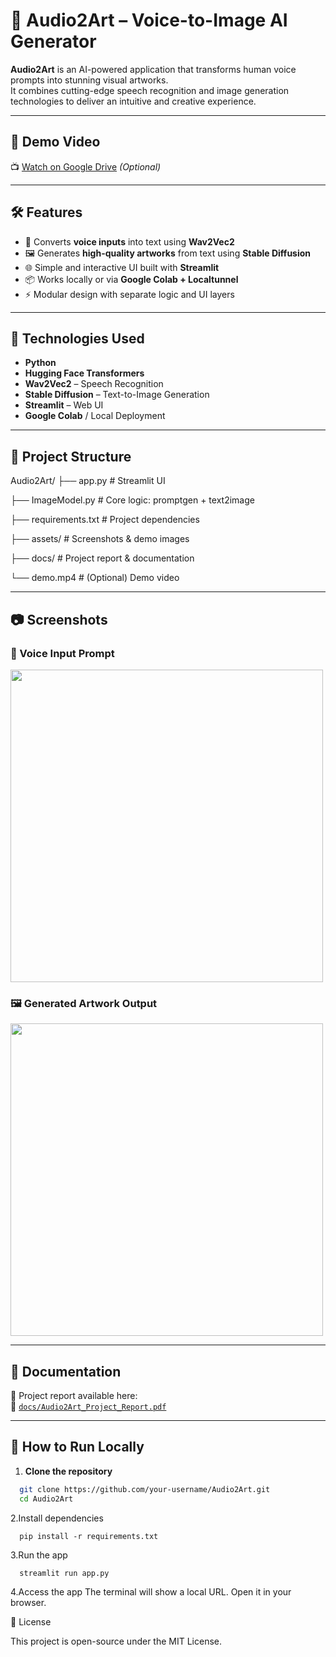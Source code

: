 # 🎨 Audio2Art – Voice-to-Image AI Generator

**Audio2Art** is an AI-powered application that transforms human voice prompts into stunning visual artworks.  
It combines cutting-edge speech recognition and image generation technologies to deliver an intuitive and creative experience.

---

## 🎥 Demo Video

📺 [Watch on Google Drive](https://drive.google.com/your-video-link) *(Optional)*

---

## 🛠️ Features

- 🎤 Converts **voice inputs** into text using **Wav2Vec2**
- 🖼️ Generates **high-quality artworks** from text using **Stable Diffusion**
- 🌐 Simple and interactive UI built with **Streamlit**
- 📦 Works locally or via **Google Colab + Localtunnel**
- ⚡ Modular design with separate logic and UI layers

---

## 🧠 Technologies Used

- **Python**
- **Hugging Face Transformers**
- **Wav2Vec2** – Speech Recognition
- **Stable Diffusion** – Text-to-Image Generation
- **Streamlit** – Web UI
- **Google Colab** / Local Deployment

---

## 📂 Project Structure

Audio2Art/
├── app.py # Streamlit UI

├── ImageModel.py # Core logic: promptgen + text2image

├── requirements.txt # Project dependencies

├── assets/ # Screenshots & demo images

├── docs/ # Project report & documentation

└── demo.mp4 # (Optional) Demo video

---

## 📷 Screenshots

### 🎤 Voice Input Prompt
<img src="assets/screenshot1.png" width="500"/>

### 🖼️ Generated Artwork Output
<img src="assets/screenshot2.png" width="500"/>

---

## 📄 Documentation

📝 Project report available here:  
📁 [`docs/Audio2Art_Project_Report.pdf`](docs/Audio2Art_Project_Report.pdf)

---

## 🚀 How to Run Locally

1. **Clone the repository**
```bash
  git clone https://github.com/your-username/Audio2Art.git
  cd Audio2Art
```
2.Install dependencies
```
  pip install -r requirements.txt
```
3.Run the app
```
  streamlit run app.py
```
4.Access the app
  The terminal will show a local URL. Open it in your browser.

📜 License

This project is open-source under the MIT License.

